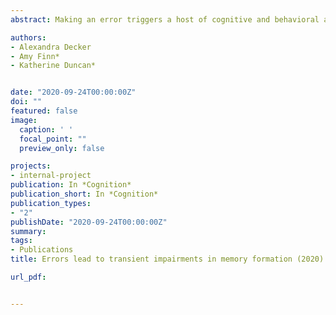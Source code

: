 ```yaml
---
abstract: Making an error triggers a host of cognitive and behavioral adjustments theorized to boost task engagement and facilitate learning. Yet how errors influence memory formation – a cognitive process foundational to learning – remains unknown. Adaptive cognitive accounts of error processing propose that errors increase arousal, taskengagement, and attention, and should therefore enhance subsequent memory formation. Conversely, nonadaptive accounts of error processing and related research in arousal-mediated memory selectivity predict that errors could impair subsequent memory formation. We tested these divergent predictions in two experiments. In experiment 1, participants categorized trial-unique images as ‘living’ or ‘nonliving’, and following a short delay, performed a surprise recognition memory task. In contrast to what adaptive cognitive accounts of error processing would predict, people formed memories more poorly after errors, even when performance after errors was accurate. In experiment 2, we asked whether poorer memory formation after errors correlated with arousal or visual engagement after errors. Participants performed a modified Simon task in which they categorized trialunique images as ‘natural’ or ‘man-made’, while we recorded pupil dilation and visual fixations. Recognition memory was subsequently tested. We found that people who encoded memories more poorly after errors had larger pupillary responses to errors and spent less time fixating on stimuli after errors relative to before. Our results support non-adaptive theories of error processing by showing that errors transiently impair memory formation, possibly by increasing arousal and capturing attention.

authors:
- Alexandra Decker
- Amy Finn*
- Katherine Duncan*


date: "2020-09-24T00:00:00Z"
doi: ""
featured: false
image:
  caption: ' '
  focal_point: ""
  preview_only: false

projects:
- internal-project
publication: In *Cognition*
publication_short: In *Cognition*
publication_types:
- "2"
publishDate: "2020-09-24T00:00:00Z"
summary: 
tags:
- Publications
title: Errors lead to transient impairments in memory formation (2020)

url_pdf: 


---
```

